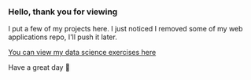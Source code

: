 ### Hello, thank you for viewing

I put a few of my projects here. I just noticed I removed some of my web applications repo, I'll push it later.

[You can view my data science exercises here](https://drive.google.com/drive/folders/1lELo_r0F50S5NHuWpXAVO9Eb8qcvTwev?usp=share_link)

Have a great day 🥂
